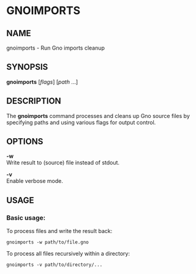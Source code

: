 # GNOIMPORTS

## NAME
gnoimports - Run Gno imports cleanup

## SYNOPSIS
**gnoimports** [*flags*] [*path* ...]

## DESCRIPTION
The **gnoimports** command processes and cleans up Gno source files by specifying paths and using various flags for output control.

## OPTIONS
**-w**  
  Write result to (source) file instead of stdout.

**-v**  
  Enable verbose mode.

## USAGE
### Basic usage:

To process files and write the result back:

```
gnoimports -w path/to/file.gno
```

To process all files recursively within a directory:
```
gnoimports -v path/to/directory/...
```

